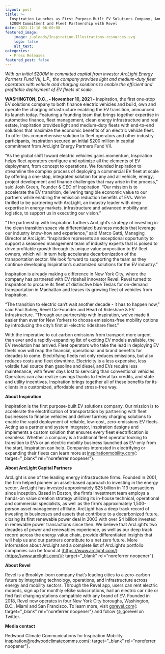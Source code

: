 ```yaml
---
layout: post
title: >-
  Inspiration Launches as First Purpose-Built EV Solutions Company, Announces
  $200M Commitment and Fleet Partnership with Revel
date: 2021-11-10 06:00:00
featured_image:
    image: /uploads/Inspiration-Illustrations-resources.svg
    logo: false
    alt_text:
categories:
  - Press Releases
featured_post: false
---
```

*With an initial $200M in committed capital from investor ArcLight Energy Partners Fund VII, L.P., the company provides light and medium-duty fleet operators with vehicle and charging solutions to enable the efficient and profitable deployment of EV fleets at scale.*

**WASHINGTON, D.C., - November 10, 2021 -** Inspiration, the first one-stop EV solutions company to both finance electric vehicles and build, own and operate the charging infrastructure enabling the EV transition, announced its launch today. Featuring a founding team that brings together expertise in automotive finance, fleet management, clean energy infrastructure and real estate, Inspiration provides light and medium-duty fleets with end-to-end solutions that maximize the economic benefits of an electric vehicle fleet. To offer this comprehensive solution to fleet operators and other industry participants, Inspiration secured an initial $200 million in capital commitment from ArcLight Energy Partners Fund VII.&nbsp;

“As the global shift toward electric vehicles gains momentum, Inspiration helps fleet operators configure and optimize all the elements of EV deployment, from concept to operations. We founded Inspiration to streamline the complex process of deploying a commercial EV fleet at scale by offering a one-stop, integrated solution for any and all vehicle, energy, project development and finance challenges that may arise in the process,” said Josh Green, Founder & CEO of Inspiration. “Our mission is to accelerate the EV transition, delivering tangible economic value to our partners while enabling the emission reduction benefits of EVs. We’re thrilled to be partnering with ArcLight, an industry leader with deep expertise in energy markets, infrastructure and advanced mobility and logistics, to support us in executing our vision.”&nbsp;&nbsp;

“The partnership with Inspiration furthers ArcLight’s strategy of investing in the clean transition space via differentiated business models that leverage our industry know-how and experience,” said Marco Gatti, Managing Director at ArcLight. “Inspiration represents an exceptional opportunity to support a seasoned management team of industry experts that is poised to drive profitable growth through its unique value proposition to EV fleet owners, which will in turn help accelerate decarbonization of the transportation sector. We look forward to supporting the team as they continue developing Inspiration’s customized solutions for the EV industry.”&nbsp;

Inspiration is already making a difference in New York City, where the company has partnered with EV ridehail innovator Revel. Revel turned to Inspiration to procure its fleet of distinctive blue Teslas for on-demand transportation in Manhattan and leases its growing fleet of vehicles from Inspiration.&nbsp;&nbsp;

“The transition to electric can’t wait another decade - it has to happen now,” said Paul Suhey, Revel Co-Founder and Head of Rideshare & EV Infrastructure. “Through our partnership with Inspiration, we’ve made it easier than ever for New Yorkers to choose emissions-free mobility options by introducing the city’s first all-electric rideshare fleet.”&nbsp;

With the imperative to cut carbon emissions from transport more urgent than ever and a rapidly-expanding list of exciting EV models available, the EV revolution has arrived. Fleet operators who take the lead in deploying EV fleets now will reap the financial, operational and brand benefits for decades to come. Electrifying fleets not only reduces emissions, but also reduces costs and fleet downtime. Electricity is a less expensive, less volatile fuel source than gasoline and diesel, and EVs require less maintenance, with fewer days lost to servicing than conventional vehicles. Operators can also realize savings thanks to federal tax credits, and state and utility incentives. Inspiration brings together all of these benefits for its clients in a customized, affordable and stress-free way.&nbsp;&nbsp;

**About Inspiration&nbsp;**&nbsp;

Inspiration is the first purpose-built EV solutions company. Our mission is to accelerate the electrification of transportation by partnering with fleet businesses to finance vehicles and deliver turnkey charging solutions to enable the rapid deployment of reliable, low-cost, zero-emissions EV fleets. Acting as a partner and system integrator, Inspiration designs and implements a custom solution that ensures every fleet electrification is seamless. Whether a company is a traditional fleet operator looking to transition to EVs or an electric mobility business launched as EV-only from the start, Inspiration can help. Companies interested in electrifying or expanding their fleets can learn more at [inspirationmobility.com](https://www.inspirationmobility.com/){: target="_blank" rel="noreferrer noopener"}.&nbsp;

**About ArcLight Capital Partners**&nbsp;

ArcLight is one of the leading energy infrastructure firms. Founded in 2001, the firm helped pioneer an asset-based approach to investing in the energy sector. ArcLight has invested approximately $25 billion in 113 transactions since inception. Based in Boston, the firm’s investment team employs a hands-on value creation strategy utilizing its in-house technical, operational and commercial specialists, as well as the firm’s approximately 1,500-person asset management affiliate. ArcLight has a deep track record of investing in businesses and assets that contribute to a decarbonized future, closing its first renewable power deal in 2003 with over $4 billion invested in renewable power transactions since then. We believe that ArcLight’s two decades of power and renewables experience, as well as our deep track record across the energy value chain, provide differentiated insights that will help us and our partners contribute to a net zero future. More information about ArcLight and a complete list of ArcLight’s portfolio companies can be found at [https://www.arclight.com/](https://www.arclight.com/){: target="_blank" rel="noreferrer noopener"}.&nbsp;

**About Revel**&nbsp;

Revel is a Brooklyn-born company that’s leading cities to a zero-carbon future by integrating technology, operations, and infrastructure across energy and mobility sectors. Through the Revel app, users can rent electric mopeds, sign up for monthly eBike subscriptions, hail an electric car ride or find fast charging stations compatible with any brand of EV. Founded in 2018, Revel now operates in four New York City boroughs, Washington, D.C., Miami and San Francisco. To learn more, visit [gorevel.com](http://gorevel.com/){: target="_blank" rel="noreferrer noopener"} and follow @\_gorevel on Twitter.

**Media contact**&nbsp;

Redwood Climate Communications for Inspiration Mobility [inspiration@redwoodclimatecomms.com](mailto:inspirationmobility@redwoodclimatecomms.com){: target="_blank" rel="noreferrer noopener"}**.**&nbsp;
